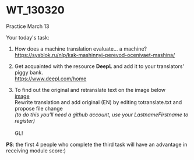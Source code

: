 # WT_130320
Practice March 13

Your today's task:

1. How does a machine translation evaluate... a machine? <br>
https://sysblok.ru/nlp/kak-mashinnyj-perevod-ocenivaet-mashina/

2. Get acquainted with the resource **DeepL** and add it to your translators' piggy bank.<br>
https://www.deepl.com/home

3. To find out the original and retranslate text on the image below <br>
[image](https://github.com/kotovmykyta/WT_130320/raw/master/image.jpg)<br>
Rewrite translation and add original (EN) by editing totranslate.txt and propose file change<br>
*(to do this you'll need a github account, use your LastnameFirstname to register)*<br><br>
GL!

**PS**: the first 4 people who complete the third task will have an advantage in receiving module score:)
